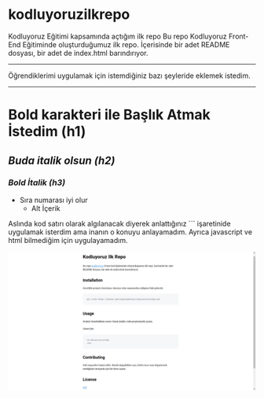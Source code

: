 # kodluyoruzilkrepo
Kodluyoruz Eğitimi kapsamında açtığım ilk repo
Bu repo Kodluyoruz Front-End Eğitiminde oluşturduğumuz ilk repo. İçerisinde bir adet README dosyası, bir adet de index.html barındırıyor.

---
Öğrendiklerimi uygulamak için istemdiğiniz bazı şeyleride eklemek istedim.

---

# **Bold karakteri ile Başlık Atmak İstedim (h1)**
## *Buda italik olsun (h2)*
### ***Bold İtalik (h3)***
- Sıra numarası iyi olur
    - Alt İçerik

Aslında kod satırı olarak algılanacak diyerek anlattığınız  ``` işaretinide uygulamak isterdim ama inanın o konuyu anlayamadım. Ayrıca javascript ve html bilmediğim için uygulayamadım.

![Görsel logo](https://github.com/Kodluyoruz/taskforce/blob/main/git/odev1/figures/markdown.png?raw=true)

